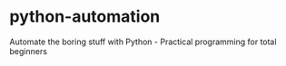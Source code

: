 # python-automation
Automate the boring stuff with Python - Practical programming for total beginners
